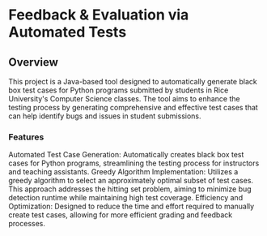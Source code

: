 # Feedback & Evaluation via Automated Tests
## Overview
This project is a Java-based tool designed to automatically generate black box test cases for Python programs submitted by students in Rice University's Computer Science classes. The tool aims to enhance the testing process by generating comprehensive and effective test cases that can help identify bugs and issues in student submissions.

### Features
Automated Test Case Generation: Automatically creates black box test cases for Python programs, streamlining the testing process for instructors and teaching assistants.
Greedy Algorithm Implementation: Utilizes a greedy algorithm to select an approximately optimal subset of test cases. This approach addresses the hitting set problem, aiming to minimize bug detection runtime while maintaining high test coverage.
Efficiency and Optimization: Designed to reduce the time and effort required to manually create test cases, allowing for more efficient grading and feedback processes.
